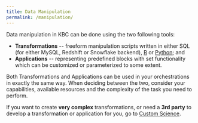 ```yaml
---
title: Data Manipulation
permalink: /manipulation/
---
```


Data manipulation in KBC can be done using the two following tools: 

- **Transformations** -- freeform manipulation scripts written in either SQL (for either MySQL, Redshift or Snowflake backend),
[R](https://www.r-project.org/about.html) or [Python](https://www.python.org/about/); and
- **Applications** -- representing predefined blocks with set functionality which can be customized or parameterized 
to some extent.

Both Transformations and Applications can be used in your orchestrations in exactly the same way. 
When deciding between the two, consider your capabilities, available resources and the
complexity of the task you need to perform. 

If you want to create **very complex** transformations, or need a **3rd party** to develop a transformation or application for you, 
go to [Custom Science](https://developers.keboola.com/extend/custom-science/).
